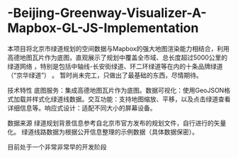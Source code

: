 # -Beijing-Greenway-Visualizer-A-Mapbox-GL-JS-Implementation
本项目将北京市绿道规划的空间数据与Mapbox的强大地图渲染能力相结合，利用高德地图瓦片作为底图，直观展示了规划中覆盖全市域、总长度超过5000公里的绿道网络 ，特别是包括​​中轴线-长安街绿道​​、​​环二环绿道​​等在内的十条品牌绿道（“京华绿道”） 。 暂时尚未完工，只做出了最基础的东西，尽情期待。

技术特性
​​底图服务​​：集成高德地图瓦片作为底图。
​​数据可视化​​：使用GeoJSON格式加载并样式化绿道线数据。
​​交互功能​​：支持地图缩放、平移，以及点击绿道查看详细信息等。
​​响应式设计​​：适配不同大小的屏幕设备。

数据来源
绿道规划背景信息参考自北京市官方发布的规划文件，自行进行的矢量化。
绿道线路数据为根据公开信息整理的示例数据（具体数据保密）。

目前处于一个非常非常早的开发阶段
